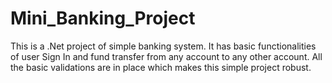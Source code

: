 # Mini_Banking_Project
This is a .Net project of simple banking system. It has basic functionalities of user Sign In and fund transfer from any
account to any other account. All the basic validations are in place which makes this simple project robust.
